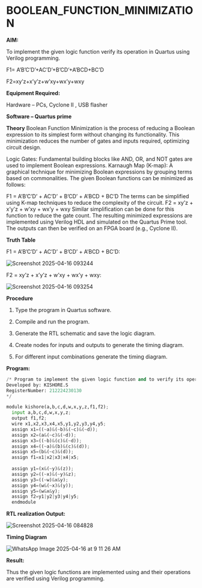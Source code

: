 # BOOLEAN_FUNCTION_MINIMIZATION

**AIM:**

To implement the given logic function verify its operation in Quartus using Verilog programming.

F1= A’B’C’D’+AC’D’+B’CD’+A’BCD+BC’D 

F2=xy’z+x’y’z+w’xy+wx’y+wxy

**Equipment Required:**

Hardware – PCs, Cyclone II , USB flasher

**Software – Quartus prime**

**Theory**
Boolean Function Minimization is the process of reducing a Boolean expression to its simplest form without changing its functionality. This minimization reduces the number of gates and inputs required, optimizing circuit design.

Logic Gates: Fundamental building blocks like AND, OR, and NOT gates are used to implement Boolean expressions.
Karnaugh Map (K-map): A graphical technique for minimizing Boolean expressions by grouping terms based on commonalities.
The given Boolean functions can be minimized as follows:

F1 = A’B’C’D’ + AC’D’ + B’CD’ + A’BCD + BC’D
The terms can be simplified using K-map techniques to reduce the complexity of the circuit.
F2 = xy’z + x’y’z + w’xy + wx’y + wxy
Similar simplification can be done for this function to reduce the gate count.
The resulting minimized expressions are implemented using Verilog HDL and simulated on the Quartus Prime tool. The outputs can then be verified on an FPGA board (e.g., Cyclone II).



**Truth Table**

F1 = A’B’C’D’ + AC’D’ + B’CD’ + A’BCD + BC’D:

![Screenshot 2025-04-16 093244](https://github.com/user-attachments/assets/41442d0d-d869-4ffb-9792-700ac09bd520)

F2 = xy’z + x’y’z + w’xy + wx’y + wxy:

![Screenshot 2025-04-16 093254](https://github.com/user-attachments/assets/50838a15-f544-4630-9301-96d0fdca767d)


**Procedure**

1.	Type the program in Quartus software.

2.	Compile and run the program.

3.	Generate the RTL schematic and save the logic diagram.

4.	Create nodes for inputs and outputs to generate the timing diagram.

5.	For different input combinations generate the timing diagram.


**Program:**
```python
/* Program to implement the given logic function and to verify its operations in quartus using Verilog programming. 
Developed by: KISHORE.S
RegisterNumber: 212224230130
*/
```
```python
module kishore(a,b,c,d,w,x,y,z,f1,f2);
  input a,b,c,d,w,x,y,z;
  output f1,f2;
  wire x1,x2,x3,x4,x5,y1,y2,y3,y4,y5;
  assign x1=((~a)&(~b)&(~c)&(~d));
  assign x2=(a&(~c)&(~d));
  assign x3=((~b)&(c)&(~d));
  assign x4=((~a)&(b)&(c)&(d));
  assign x5=(b&(~c)&(d));
  assign f1=x1|x2|x3|x4|x5;
  
  assign y1=(x&(~y)&(z));
  assign y2=((~x)&(~y)&z);
  assign y3=((~w)&x&y);
  assign y4=(w&(~x)&(y));
  assign y5=(w&x&y);
  assign f2=y1|y2|y3|y4|y5;
  endmodule 
```


**RTL realization Output:**

![Screenshot 2025-04-16 084828](https://github.com/user-attachments/assets/c169332a-8a88-4787-abf6-2fab98cbdf2b)


**Timing Diagram**

![WhatsApp Image 2025-04-16 at 9 11 26 AM](https://github.com/user-attachments/assets/7d105f45-c943-4524-bedf-8341def5b5cc)

**Result:**

Thus the given logic functions are implemented using and their operations are verified using Verilog programming.

